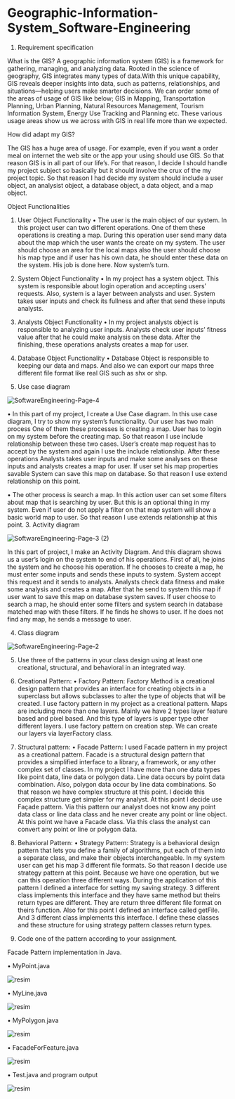 # Geographic-Information-System_Software-Engineering

1. Requirement specification

What is the GIS? 
A geographic information system (GIS) is a framework for gathering, managing, and analyzing data. Rooted in the science of geography, GIS integrates many types of data.With this unique capability, GIS reveals deeper insights into data, such as patterns, relationships, and situations—helping users make smarter decisions. We can order some of the areas of usage of GIS like below;
GIS in Mapping, Transportation Planning, Urban Planning, Natural Resources Management, Tourism Information System, Energy Use Tracking and Planning etc. These various usage areas show us we across with GIS in real life more than we expected.

How did adapt my GIS?

The GIS has a huge area of usage. For example, even if you want a order meal on internet the web site or the app your using should use GIS. So that reason GIS is in all part of our life’s. For that reason, I decide I should handle my project subject so basically but it should involve the crux of the my project topic. So that reason I had decide my system should include a user object, an analysist object, a database object, a data object, and a map object.

Object Functionalities 

1.	User Object Functionality
•	The user is the main object of our system. In this project user can two different operations. One of them these operations is creating a map. During this operation user send many data about the map which the user wants the create on my system. The user should choose an area for the local maps also the user should choose his map type and if user has his own data, he should enter these data on the system. His job is done here. Now system’s turn.
2.	System Object Functionality
•	In my project has a system object. This system is responsible about login operation and accepting users’ requests. Also, system is a layer between analysts and user. System takes user inputs and check its fullness and after that send these inputs analysts.
3.	Analysts Object Functionality
•	In my project analysts object is responsible to analyzing user inputs. Analysts check user inputs’ fitness value after that he could make analysis on these data. After the finishing, these operations analysts creates a map for user.
4.	Database Object Functionality
•	Database Object is responsible to keeping our data and maps. And also we can export our maps three different file format like real GIS such as shx or shp.

2. Use case diagram 

![SoftwareEngineering-Page-4](https://user-images.githubusercontent.com/41449476/166920091-e87ad9f1-f085-4fd1-a437-6e1ffe7888cf.png)


•	In this part of my project, I create a Use Case diagram. In this use case diagram, I try to show my system’s functionality. Our user has two main process One of them these processes is creating a map. User has to login on my system before the creating map. So that reason I use include relationship between these two cases. User’s create map request has to accept by the system and again I use the include relationship. After these operations Analysts takes user inputs and make some analyses on these inputs and analysts creates a map for user. If user set his map properties savable System can save this map on database. So that reason I use extend relationship on this point. 

•	The other process is search a map. In this action user can set some filters about map that is searching by user. But this is an optional thing in my system. Even if user do not apply a filter on that map system will show a basic world map to user. So that reason  I use extends relationship at this point.
3. Activity diagram

![SoftwareEngineering-Page-3 (2)](https://user-images.githubusercontent.com/41449476/166920044-479d7e83-1b1a-4fdf-b33f-4237f48322dc.png)



In this part of project, I make an Activity Diagram. And this diagram shows us a user’s login on the system to end of his operations. First of all, he joins the system and he choose his operation. If he chooses to create a map, he must enter some inputs and sends these inputs to system. System accept this request and it sends to analysts. Analysts check data fitness and make some analysis and creates a map. After that he send to system this map if user want to save this map on database system saves. If user choose to search a map, he should enter some filters and system search in database matched map with these filters. If he finds he shows to user. If he does not find any map, he sends a message to user.






4. Class diagram


![SoftwareEngineering-Page-2](https://user-images.githubusercontent.com/41449476/166920017-712c14d2-e17b-42ec-8fd3-7e7767f475c9.png)


 
5. Use three of the patterns in your class design using at least one creational, structural, and behavioral in an integrated way. 

1.	Creational Pattern:
•	Factory Pattern:
Factory Method is a creational design pattern that provides an interface for creating objects in a superclass but allows subclasses to alter the type of objects that will be created. I use factory pattern in my project as a creational pattern. Maps are including more than one layers. Mainly we have 2 types layer feature based and pixel based. And this type of layers is upper type other different layers. I use factory pattern on creation step. We can create our layers via layerFactory class.

2.	Structural pattern:
•	Facade Pattern:
I used Facade pattern in my project as a creational pattern. Facade is a structural design pattern that provides a simplified interface to a library, a framework, or any other complex set of classes. In my project I have more than one data types like point data, line data or polygon data. Line data occurs by point data combination. Also, polygon data occur by line data combinations. So that reason we have complex structure at this point. I decide this complex structure get simpler for my analyst. At this point I decide use Façade pattern. Via this pattern our analyst does not know any point data class or line data class and he never create any point or line object. At this point we have a Facade class. Via this class the analyst can convert any point or line or polygon data.

3.	Behavioral Pattern:
•	Strategy Pattern:
Strategy is a behavioral design pattern that lets you define a family of algorithms, put each of them into a separate class, and make their objects interchangeable. In my system user can get his map 3 different file formats. So that reason I decide use strategy pattern at this point. Because we have one operation, but we can this operation three different ways. During the application of this pattern I defined a interface for setting my saving strategy. 3 different class implements this interface and they have same method but theirs return types are different. They are return three different file format on theirs function. Also for this point I defined an interface called getFile. And 3 different class implements this interface. I define these classes and these structure for using strategy pattern classes return types.

 
6. Code one of the pattern according to your assignment.

Facade Pattern implementation in Java.

•	MyPoint.java


![resim](https://user-images.githubusercontent.com/41449476/166919561-eeaf2d92-eb63-47c4-8108-95bed83f30ec.png)











•	MyLine.java



![resim](https://user-images.githubusercontent.com/41449476/166919577-5bce5e45-86ed-437b-a3d3-1afd6e488423.png)





















•	MyPolygon.java


![resim](https://user-images.githubusercontent.com/41449476/166919586-7fec93e6-1f5e-42fe-ad9d-62e229dff37d.png)


















•	FacadeForFeature.java


![resim](https://user-images.githubusercontent.com/41449476/166919605-4134f5e3-c26d-4d5f-a21d-b501152ccd02.png)













•	Test.java and program output

![resim](https://user-images.githubusercontent.com/41449476/166919650-cfa28479-d855-4393-9c79-352e65400a3b.png)

